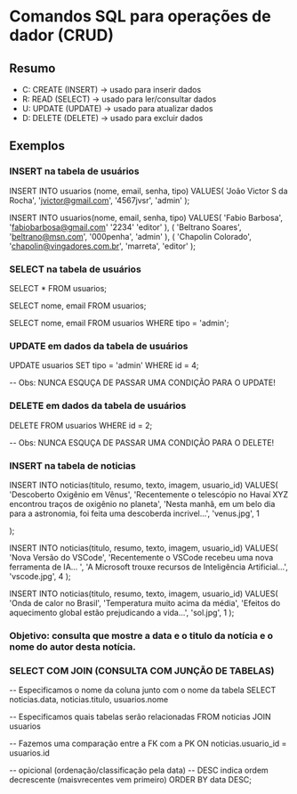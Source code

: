 # Comandos SQL para operações de dador (CRUD)

## Resumo

- C: CREATE (INSERT) -> usado para inserir dados
- R: READ (SELECT) -> usado para ler/consultar dados
- U: UPDATE (UPDATE) -> usado para atualizar dados
- D: DELETE (DELETE) -> usado para excluir dados


## Exemplos


### INSERT na tabela de usuários

INSERT INTO usuarios (nome, email, senha, tipo)
VALUES(
    'João Victor S da Rocha', 
    'jvictor@gmail.com',
    '4567jvsr',
    'admin'
);


INSERT INTO usuarios(nome, email, senha, tipo)
VALUES(
'Fabio Barbosa',
'fabiobarbosa@gmail.com'
'2234'
'editor'
), (
'Beltrano Soares',
'beltrano@msn.com',
'000penha',
'admin'
), (
'Chapolin Colorado',
'chapolin@vingadores.com.br',
'marreta',
'editor'
);

### SELECT na tabela de usuários

SELECT * FROM usuarios;



SELECT nome, email FROM usuarios;


SELECT nome, email FROM usuarios WHERE tipo = 'admin';

### UPDATE em dados da tabela de usuários

UPDATE usuarios SET tipo = 'admin' WHERE id = 4;

-- Obs: NUNCA ESQUÇA DE PASSAR UMA CONDIÇÃO PARA O UPDATE!


### DELETE em dados da tabela de usuários

DELETE FROM usuarios WHERE id = 2;

-- Obs: NUNCA ESQUÇA DE PASSAR UMA CONDIÇÃO PARA O DELETE!


### INSERT na tabela de noticias

INSERT INTO noticias(titulo, resumo, texto, imagem, usuario_id)
VALUES(
    'Descoberto Oxigênio em Vênus',
    'Recentemente o telescópio no Havaí XYZ encontrou traços de oxigênio no planeta',
    'Nesta manhã, em um belo dia para a astronomia, foi feita uma descoberda incrivel...',
    'venus.jpg',
    1

);


INSERT INTO noticias(titulo, resumo, texto, imagem, usuario_id)
VALUES(
    'Nova Versão do VSCode',
    'Recentemente o VSCode recebeu uma nova ferramenta de IA... ',
    'A Microsoft trouxe recursos de Inteligência Artificial...',
    'vscode.jpg',
    4
);

INSERT INTO noticias(titulo, resumo, texto, imagem, usuario_id)
VALUES(
    'Onda de calor no Brasil',
    'Temperatura muito acima da média',
    'Efeitos do aquecimento global estão prejudicando a vida...',
    'sol.jpg',
    1
);




### Objetivo: consulta que mostre a data e o titulo da notícia e o nome do autor desta notícia.

### SELECT COM JOIN (CONSULTA COM JUNÇÃO DE TABELAS)


-- Especificamos o nome da coluna junto com o nome da tabela
SELECT 
noticias.data, 
noticias.titulo, 
usuarios.nome 

-- Especificamos quais tabelas serão relacionadas
FROM noticias JOIN usuarios

-- Fazemos uma comparação entre a FK com a PK
ON noticias.usuario_id = usuarios.id

-- opicional (ordenação/classificação pela data)
-- DESC indica ordem decrescente (maisvrecentes vem primeiro)
ORDER BY data DESC;












